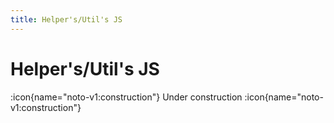 ```yaml
---
title: Helper's/Util's JS
---
```


# Helper's/Util's JS

:icon{name="noto-v1:construction"} Under construction :icon{name="noto-v1:construction"}

